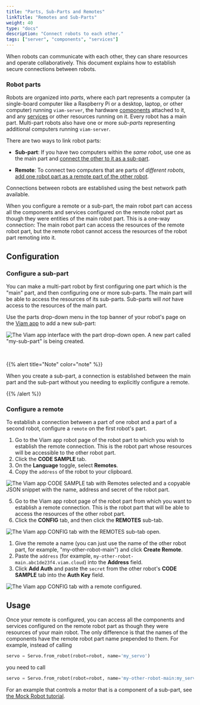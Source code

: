 ```yaml
---
title: "Parts, Sub-Parts and Remotes"
linkTitle: "Remotes and Sub-Parts"
weight: 40
type: "docs"
description: "Connect robots to each other."
tags: ["server", "components", "services"]
---
```


When robots can communicate with each other, they can share resources and operate collaboratively.
This document explains how to establish secure connections between robots.

### Robot parts

Robots are organized into *parts*, where each part represents a computer (a single-board computer like a Raspberry Pi or a desktop, laptop, or other computer) running `viam-server`, the hardware [components](/components/) attached to it, and any [services](/services/) or other resources running on it.
Every robot has a main part.
Multi-part robots also have one or more *sub-parts* representing additional computers running `viam-server`.

There are two ways to link robot parts:

- **Sub-part**: If you have two computers within the *same robot*, use one as the main part and [connect the other to it as a sub-part](#configure-a-sub-part).

- **Remote**: To connect two computers that are parts of *different robots*, [add one robot part as a remote part of the other robot](#configure-a-remote).

Connections between robots are established using the best network path available.

When you configure a remote or a sub-part, the main robot part can access all the components and services configured on the remote robot part as though they were entities of the main robot part.
This is a one-way connection: The main robot part can access the resources of the remote robot part, but the remote robot cannot access the resources of the robot part remoting into it.

## Configuration

### Configure a sub-part

You can make a multi-part robot by first configuring one part which is the "main" part, and then configuring one or more sub-parts.
The main part will be able to access the resources of its sub-parts.
Sub-parts will *not* have access to the resources of the main part.

Use the parts drop-down menu in the top banner of your robot's page on the [Viam app](https://app.viam.com) to add a new sub-part:

![The Viam app interface with the part drop-down open. A new part called "my-sub-part" is being created.](../img/remotes/sub-part-config.png)

<br>

{{% alert title="Note" color="note" %}}

When you create a sub-part, a connection is established between the main part and the sub-part without you needing to explicitly configure a remote.

{{% /alert %}}

### Configure a remote

To establish a connection between a part of one robot and a part of a second robot, configure a `remote` on the first robot's part.

1. Go to the Viam app robot page of the robot part to which you wish to establish the remote connection.
   This is the robot part whose resources will be accessible to the other robot part.
2. Click the **CODE SAMPLE** tab.
3. On the **Language** toggle, select **Remotes**.
4. Copy the `address` of the robot to your clipboard.

![The Viam app CODE SAMPLE tab with Remotes selected and a copyable JSON snippet with the name, address and secret of the robot part.](../img/remotes/remote-address.png)

5. Go to the Viam app robot page of the robot part from which you want to establish a remote connection.
   This is the robot part that will be able to access the resources of the other robot part.
6. Click the **CONFIG** tab, and then click the **REMOTES** sub-tab.

![The Viam app CONFIG tab with the REMOTES sub-tab open.](../img/remotes/remote-create.png)

1. Give the remote a name (you can just use the name of the other robot part, for example, "my-other-robot-main") and click **Create Remote**.
2. Paste the `address` (for example, `my-other-robot-main.abc1de23f4.viam.cloud`) into the **Address** field.
3. Click **Add Auth** and paste the `secret` from the other robot's **CODE SAMPLE** tab into the **Auth Key** field.

![The Viam app CONFIG tab with a remote configured.](../img/remotes/remote-config.png)

## Usage

Once your remote is configured, you can access all the components and services configured on the remote robot part as though they were resources of your main robot.
The only difference is that the names of the components have the remote robot part name prepended to them.
For example, instead of calling

```python
servo = Servo.from_robot(robot=robot, name='my_servo')
```

you need to call

```python
servo = Servo.from_robot(robot=robot, name='my-other-robot-main:my_servo')
```

For an example that controls a motor that is a component of a sub-part, see [the Mock Robot tutorial](https://docs.viam.com/tutorials/build-a-mock-robot/#how-to-control-a-sub-part-using-the-viam-sdk).
